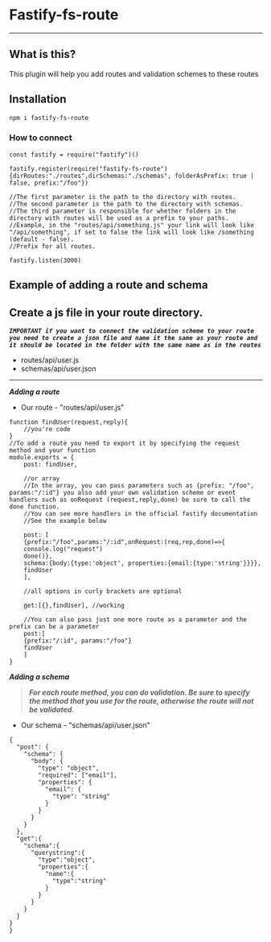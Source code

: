 # Fastify-fs-route
---
## What is this? 
This plugin will help you add routes and validation schemes to these routes

## Installation 
`npm i fastify-fs-route`

### How to connect
```
const fastify = require("fastify")()

fastify.register(require("fastify-fs-route"){dirRoutes:"./routes",dirSchemas:"./schemas", folderAsPrefix: true | false, prefix:"/foo"})

//The first parameter is the path to the directory with routes.
//The second parameter is the path to the directory with schemas.
//The third parameter is responsible for whether folders in the directory with routes will be used as a prefix to your paths. 
//Example, in the "routes/api/something.js" your link will look like "/api/something", if set to false the link will look like /something (default - false).
//Prefix for all routes.

fastify.listen(3000)
```

## Example of adding a route and schema

Сreate a js file in your route directory.
---
***`IMPORTANT if you want to connect the validation scheme to your route you need to create a json file and name it the same as your route and it should be located in the folder with the same name as in the routes`***

* routes/api/user.js
* schemas/api/user.json
---
***Adding a route***
* Our route - "routes/api/user.js"
```
function findUser(request,reply){
    //you're code
}
//To add a route you need to export it by specifying the request method and your function
module.exports = {
    post: findUser,
    
    //or array
    //In the array, you can pass parameters such as {prefix: "/foo", params:"/:id"} you also add your own validation scheme or event handlers such as onRequest (request,reply,done) be sure to call the done function.        
    //You can see more handlers in the official fastify documentation 
    //See the example below
    
    post: [
    {prefix:"/foo",params:"/:id",onRequest:(req,rep,done)=>{
    console.log("request") 
    done()},
    schema:{body:{type:'object', properties:{email:{type:'string'}}}},
    findUser
    ],
    
    //all options in curly brackets are optional
    
    get:[{},findUser], //working
    
    //You can also pass just one more route as a parameter and the prefix can be a parameter
    post:[ 
    {prefix:"/:id", params:"/foo"}
    findUser
    ]
}
```
***Adding a schema***

> ***For each route method, you can do validation.
> Be sure to specify the method that you use for the route, otherwise the route will not be validated***.

* Our schema - "schemas/api/user.json"
```
{
  "post": {
    "schema": {
      "body": {
        "type": "object",
        "required": ["email"],
        "properties": {
          "email": {
            "type": "string"
          }
        }
      }
    }
  },
  "get":{
    "schema":{
      "querystring":{
        "type":"object",
        "properties":{
          "name":{
            "type":"string"
          }
        }
      }
    }
  }
}
}

```
